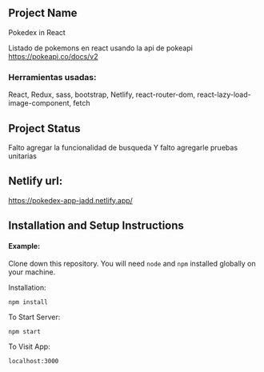 ## Project Name
Pokedex in React

Listado de pokemons en react usando la api de pokeapi  https://pokeapi.co/docs/v2
### Herramientas usadas: 
React, Redux, sass, bootstrap, Netlify, react-router-dom, react-lazy-load-image-component, fetch

## Project Status
Falto agregar la funcionalidad de busqueda
Y falto agregarle pruebas unitarias

## Netlify url:
https://pokedex-app-jadd.netlify.app/

## Installation and Setup Instructions

#### Example:  

Clone down this repository. You will need `node` and `npm` installed globally on your machine.  

Installation:

`npm install`  

To Start Server:

`npm start`  

To Visit App:

`localhost:3000`  

